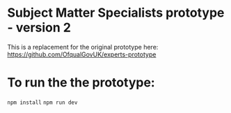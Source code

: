 # Subject Matter Specialists prototype - version 2
This is a replacement for the original prototype here: https://github.com/OfqualGovUK/experts-prototype 

# To run the the prototype:
`` npm install ``
`` npm run dev ``
